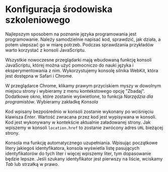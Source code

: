 # Konfiguracja środowiska szkoleniowego

Najlepszym sposobem na poznanie języka programowania jest programowanie. Należy samodzielnie napisać kod, sprawdzić, jak
działa, a potem ulepszać go w miarę potrzeb. Podczas sprawdzania przykładów warto korzystać z konsoli JavaScriptu.

Wszystkie nowoczesne przeglądarki mają wbudowaną funkcję konsoli JavaScriptu, której można użyć pomocniczo do nauki
języka i eksperymentowania z nim. Wykorzystujemy konsolę silnika WebKit, która jest dostępna w Safari i Chrome.

W przeglądarce Chrome, klikamy prawym przyciskiem myszy w dowolnym miejscu strony i wybieramy z menu kontekstowego
opcję "Zbadaj". Dodatkowe okno, które zostanie wyświetlone, to funkcja _Narzędzia dla programistów_. Wybieramy
zakładkę _Konsola_

Kod wpisany bezpośrednio w konsoli zostanie wykonany po wciśnięciu klawisza _Enter_. Wartość zwracana przez kod jest
wypisywana w konsoli. Kod jest wykonywany w kontekście aktualnie załadowanej strony. Jak wpiszemy w konsoli
`location.href` to zostanie zwrócony adres `URL` bieżącej strony.

Konsola ma funkcję automatycznego uzupełniania. Wpisując początkowe litery jakiegoś identyfikatora, konsola
wyświetla listę pasujących identyfikatorów do tych liter i więcej wpiszemy liter, tym dopasowanie będzie lepsze.
Jeśli szukany identyfikator jest pierwszy na liście, wciskamy _Tab_ lub strzałką w prawo.
